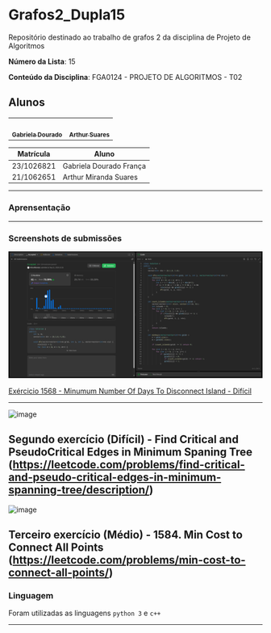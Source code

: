 # Grafos2_Dupla15
Repositório destinado ao trabalho de grafos 2 da disciplina de Projeto de Algoritmos

**Número da Lista**: 15

**Conteúdo da Disciplina**: FGA0124 - PROJETO DE ALGORITMOS - T02  


## Alunos


<div align = "center">
<table>
  <tr>
    <td align="center"><a href="https://github.com/gabrieladouradof"><img style="border-radius: 50%;" src="https://github.com/gabrieladouradof.png" width="190;" alt=""/><br /><sub><b>Gabriela Dourado</b></sub></a><br /><a href="Link git" title="Rocketseat"></a></td>
    <td align="center"><a href="https://github.com/arthur-suares"><img style="border-radius: 50%;" src="https://github.com/arthur-suares.png" width="190px;" alt=""/><br /><sub><b>Arthur Suares </b></sub></a><br />
  </tr>
</table>

| Matrícula   | Aluno                              |
| ----------- | ---------------------------------- |
| 23/1026821  | Gabriela Dourado França            |
| 21/1062651  | Arthur Miranda Suares              |
</div>

---
### Aprensentação



---
### Screenshots de submissões
![alt text](assets/image.png)

[Exércicio 1568 - Minumum Number Of Days To Disconnect Island - Difícil](https://leetcode.com/problems/minimum-number-of-days-to-disconnect-island/description/?envType=problem-list-v2&envId=strongly-connected-component)

---
<img width="1346" height="557" alt="image" src="https://github.com/user-attachments/assets/a78064de-caa5-49c8-aba8-34dda3325a97" />

Segundo exercício (Difícil) - Find Critical and PseudoCritical Edges in Minimum Spaning Tree
(https://leetcode.com/problems/find-critical-and-pseudo-critical-edges-in-minimum-spanning-tree/description/)
---

<img width="1318" height="545" alt="image" src="https://github.com/user-attachments/assets/10f9048f-481e-44b9-83b8-6132193b8002" />

Terceiro exercício (Médio) - 1584. Min Cost to Connect All Points 
(https://leetcode.com/problems/min-cost-to-connect-all-points/)
---

### Linguagem

Foram utilizadas as linguagens `python 3` e `c++`

---
